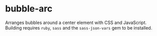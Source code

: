 # bubble-arc
Arranges bubbles around a center element with CSS and JavaScript. Building requires `ruby`, `sass` and the `sass-json-vars` gem to be installed.